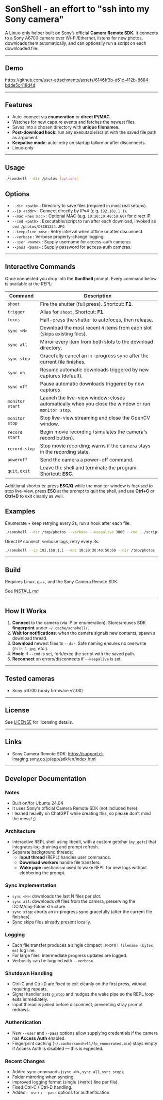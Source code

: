 # SonShell - an effort to "ssh into my Sony camera"

A Linux-only helper built on Sony’s official **Camera Remote SDK**.
It connects to a Sony A6700 camera over Wi-Fi/Ethernet, listens for new photos, downloads them automatically, and can optionally run a script on each downloaded file.

---

## Demo

https://github.com/user-attachments/assets/6146ff3b-d51c-412b-8684-bdde5c418d4d

---

## Features
- Auto-connect via **enumeration** or **direct IP/MAC**.
- Watches for new capture events and fetches the newest files.
- Saves into a chosen directory with **unique filenames**.
- **Post-download hook**: run any executable/script with the saved file path as argument.
- **Keepalive mode**: auto-retry on startup failure or after disconnects.
- Linux-only

---

## Usage
```bash
./sonshell --dir /photos [options]
```

## Options
- `--dir <path>` : Directory to save files (required in most real setups).
- `--ip <addr>` : Connect directly by IPv4 (e.g. `192.168.1.1`).
- `--mac <hex:mac>` : Optional MAC (e.g. `10:20:30:40:50:60`) for direct IP.
- `--cmd <path>` : Executable/script to run after each download, invoked as `cmd /photos/DSC01234.JPG`
- `--keepalive <ms>` : Retry interval when offline or after disconnect.
- `--verbose` : Verbose property-change logging.
- `--user <name>` : Supply username for access-auth cameras.
- `--pass <pass>` : Supply password for access-auth cameras.

---

## Interactive Commands

Once connected you drop into the **SonShell** prompt. Every command below is available at the REPL:

| Command | Description |
| --- | --- |
| `shoot` | Fire the shutter (full press). Shortcut: **F1**. |
| `trigger` | Alias for `shoot`. Shortcut: **F1**. |
| `focus` | Half-press the shutter to autofocus, then release. |
| `sync <N>` | Download the most recent `N` items from each slot (skips existing files). |
| `sync all` | Mirror every item from both slots to the download directory. |
| `sync stop` | Gracefully cancel an in-progress sync after the current file finishes. |
| `sync on` | Resume automatic downloads triggered by new captures (default). |
| `sync off` | Pause automatic downloads triggered by new captures. |
| `monitor start` | Launch the live-view window; closes automatically when you close the window or run `monitor stop`. |
| `monitor stop` | Stop live-view streaming and close the OpenCV window. |
| `record start` | Begin movie recording (simulates the camera's record button). |
| `record stop` | Stop movie recording; warns if the camera stays in the recording state. |
| `poweroff` | Send the camera a power-off command. |
| `quit`, `exit` | Leave the shell and terminate the program. Shortcut: **ESC**. |

Additional shortcuts: press **ESC/Q** while the monitor window is focused to stop live-view, press **ESC** at the prompt to quit the shell, and use **Ctrl+C** or **Ctrl+D** to exit cleanly as well.


## Examples
Enumerate + keep retrying every 2s, run a hook after each file:
```bash
./sonshell --dir /tmp/photos --verbose --keepalive 3000 --cmd ../scripts/show_single.sh
```

Direct IP connect, verbose logs, retry every 3s:
```bash
./sonshell --ip 192.168.1.1 --mac 10:20:30:40:50:60 --dir /tmp/photos -v --keepalive 3000
```

---

## Build
Requires Linux, g++, and the Sony Camera Remote SDK.

See [INSTALL.md](./INSTALL.md)

---

## How It Works
1. **Connect** to the camera (via IP or enumeration).
   Stores/reuses SDK **fingerprint** under `~/.cache/sonshell/`.
2. **Wait for notifications**: when the camera signals new contents,
   spawn a download thread.
3. **Download** newest files to `--dir`.
   Safe naming ensures no overwrite (`file_1.jpg`, etc.).
4. **Hook**: if `--cmd` is set, fork/exec the script with the saved path.
5. **Reconnect** on errors/disconnects if `--keepalive` is set.

---

## Tested cameras

- Sony α6700 (body firmware v2.00)

---

## License
See [LICENSE](./LICENSE) for licensing details.

---

## Links
- Sony Camera Remote SDK: https://support.d-imaging.sony.co.jp/app/sdk/en/index.html

---

## Developer Documentation

### Notes
- Built on/for Ubuntu 24.04
- It uses Sony's official Camera Remote SDK (not included here).
- I leaned heavily on ChatGPT while creating this, so please don't mind the mess! ;)

### Architecture
- Interactive REPL shell using libedit, with a custom getchar (`my_getc`) that integrates log-draining and prompt refresh.
- Separate background threads:
  - **Input thread** (REPL) handles user commands.
  - **Download workers** handle file transfers.
  - **Wake pipe** mechanism used to wake REPL for new logs without clobbering the prompt.

### Sync Implementation
- `sync <N>`: downloads the last N files per slot.
- `sync all`: downloads *all* files from the camera, preserving the DCIM/day-folder structure.
- `sync stop`: aborts an in-progress sync gracefully (after the current file finishes).
- Sync skips files already present locally.

### Logging
- Each file transfer produces a single compact `[PHOTO] filename (bytes, ms)` log line.
- For large files, intermediate progress updates are logged.
- Verbosity can be toggled with `--verbose`.

### Shutdown Handling
- Ctrl-C and Ctrl-D are fixed to exit cleanly on the first press, without requiring repeats.
- Signal handler sets `g_stop` and nudges the wake pipe so the REPL loop exits immediately.
- Input thread is joined before disconnect, preventing stray prompt redraws.

### Authentication
- New `--user` and `--pass` options allow supplying credentials if the camera has **Access Auth** enabled.
- Fingerprint caching (`~/.cache/sonshell/fp_enumerated.bin`) stays empty if Access Auth is disabled — this is expected.

### Recent Changes
- Added sync commands (`sync <N>`, `sync all`, `sync stop`).
- Folder mirroring when syncing.
- Improved logging format (single `[PHOTO]` line per file).
- Fixed Ctrl-C / Ctrl-D handling.
- Added `--user` / `--pass` options for authentication.
